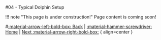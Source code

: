 #04 - Typical Dolphin Setup

!!! note "This page is under construction!"
	Page content is coming soon!

#[:material-arrow-left-bold-box: Back](03_Root_Extraction.md) | [:material-hammer-screwdriver: Home](https://www.lbmwiki.net/tutorials) | [Next :material-arrow-right-bold-box:](05_SZP_Files.md) { align=center }